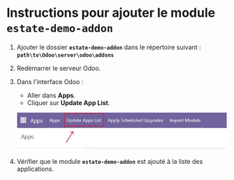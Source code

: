 # Instructions pour ajouter le module `estate-demo-addon`

1. Ajouter le dossier **`estate-demo-addon`** dans le répertoire suivant :  
   **`path\to\Odoo\server\odoo\addons`**

2. Redémarrer le serveur Odoo.

3. Dans l'interface Odoo :  
   - Aller dans **Apps**.  
   - Cliquer sur **Update App List**.  

   ![Mettre à jour la liste des modules](./images/image.JPG)

4. Vérifier que le module **`estate-demo-addon`** est ajouté à la liste des applications.

